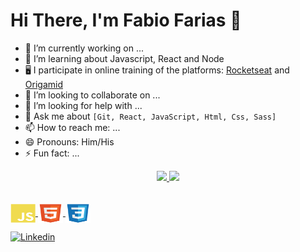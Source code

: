 # Hi There, I'm Fabio Farias 👋

- 🔭 I’m currently working on ...
- 🌱 I’m learning about Javascript, React and Node
- 🖥️ I participate in online training of the platforms: [Rocketseat](https://www.rocketseat.com.br) and [Origamid](https://www.origamid.com/)
- 👯 I’m looking to collaborate on ...
- 🤔 I’m looking for help with ...
- 💬 Ask me about `[Git, React, JavaScript, Html, Css, Sass]`
- 📫 How to reach me: ...
- 😄 Pronouns: Him/His
- ⚡ Fun fact: ...

<div align="center">
  <a href="https://github.com/fabiofariasw">
  <img height="180em" src="https://github-readme-stats.vercel.app/api?username=fabiofariasw&show_icons=true&theme=tokyonight&include_all_commits=true&count_private=true"/>
  <img height="180em" src="https://github-readme-stats.vercel.app/api/top-langs/?username=fabiofariasw&layout=compact&langs_count=7&theme=tokyonight"/>
</div>
<br/>
  
<div style="display: inline_block"><br>
  <img align="center" alt="Fabio-Js" height="30" width="40" src="https://raw.githubusercontent.com/devicons/devicon/master/icons/javascript/javascript-plain.svg">
  <img align="center" alt="Fabio-HTML" height="30" width="40" src="https://raw.githubusercontent.com/devicons/devicon/master/icons/html5/html5-original.svg">
  <img align="center" alt="Fabio-CSS" height="30" width="40" src="https://raw.githubusercontent.com/devicons/devicon/master/icons/css3/css3-original.svg">
</div>

[![Linkedin](https://img.shields.io/badge/-LinkedIn-060606?style=flat&labelColor=0D0D0D&logo=Linkedin&Color=white)](https://www.linkedin.com/in/fabiofariasw/)
